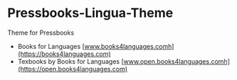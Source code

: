 # Pressbooks-Lingua-Theme
Theme for Pressbooks 

* Books for Languages [www.books4languages.comh](https://books4languages.com)
* Texbooks by Books for Languages [www.open.books4languages.comh](https://open.books4languages.com)

